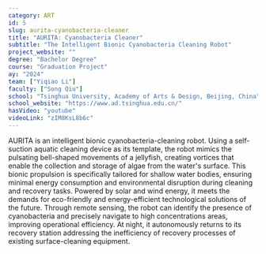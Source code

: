 ```yaml
---
category: ART
id: 5
slug: aurita-cyanobacteria-cleaner
title: "AURITA: Cyanobacteria Cleaner"
subtitle: "The Intelligent Bionic Cyanobacteria Cleaning Robot"
project_website: ""
degree: "Bachelor Degree"
course: "Graduation Project"
ay: "2024"
team: ["Yiqiao Li"]
faculty: ["Song Qiu"]
school: "Tsinghua University, Academy of Arts & Design, Beijing, China"
school_website: "https://www.ad.tsinghua.edu.cn/"
hasVideo: "youtube"
videoLink: "zIM8KsL8b6c"
---
```


AURITA is an intelligent bionic cyanobacteria-cleaning robot. Using a self-suction aquatic cleaning device as its template, the robot mimics the pulsating bell-shaped movements of a jellyfish, creating vortices that enable the collection and storage of algae from the water's surface. This bionic propulsion is specifically tailored for shallow water bodies, ensuring minimal energy consumption and environmental disruption during cleaning and recovery tasks. Powered by solar and wind energy, it meets the demands for eco-friendly and energy-efficient technological solutions of the future. Through remote sensing, the robot can identify the presence of cyanobacteria and precisely navigate to high concentrations areas, improving operational efficiency. At night, it autonomously returns to its recovery station addressing the inefficiency of recovery processes of existing surface-cleaning equipment.
